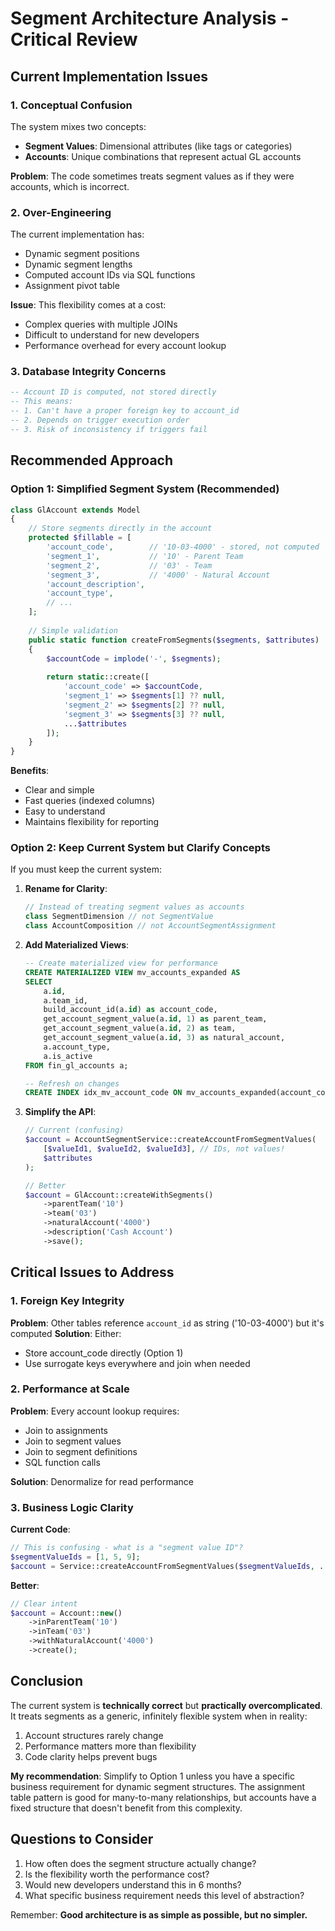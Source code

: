 # Segment Architecture Analysis - Critical Review

## Current Implementation Issues

### 1. Conceptual Confusion
The system mixes two concepts:
- **Segment Values**: Dimensional attributes (like tags or categories)
- **Accounts**: Unique combinations that represent actual GL accounts

**Problem**: The code sometimes treats segment values as if they were accounts, which is incorrect.

### 2. Over-Engineering
The current implementation has:
- Dynamic segment positions
- Dynamic segment lengths  
- Computed account IDs via SQL functions
- Assignment pivot table

**Issue**: This flexibility comes at a cost:
- Complex queries with multiple JOINs
- Difficult to understand for new developers
- Performance overhead for every account lookup

### 3. Database Integrity Concerns
```sql
-- Account ID is computed, not stored directly
-- This means:
-- 1. Can't have a proper foreign key to account_id
-- 2. Depends on trigger execution order
-- 3. Risk of inconsistency if triggers fail
```

## Recommended Approach

### Option 1: Simplified Segment System (Recommended)
```php
class GlAccount extends Model 
{
    // Store segments directly in the account
    protected $fillable = [
        'account_code',        // '10-03-4000' - stored, not computed
        'segment_1',           // '10' - Parent Team
        'segment_2',           // '03' - Team  
        'segment_3',           // '4000' - Natural Account
        'account_description',
        'account_type',
        // ...
    ];
    
    // Simple validation
    public static function createFromSegments($segments, $attributes)
    {
        $accountCode = implode('-', $segments);
        
        return static::create([
            'account_code' => $accountCode,
            'segment_1' => $segments[1] ?? null,
            'segment_2' => $segments[2] ?? null,
            'segment_3' => $segments[3] ?? null,
            ...$attributes
        ]);
    }
}
```

**Benefits**:
- Clear and simple
- Fast queries (indexed columns)
- Easy to understand
- Maintains flexibility for reporting

### Option 2: Keep Current System but Clarify Concepts
If you must keep the current system:

1. **Rename for Clarity**:
   ```php
   // Instead of treating segment values as accounts
   class SegmentDimension // not SegmentValue
   class AccountComposition // not AccountSegmentAssignment
   ```

2. **Add Materialized Views**:
   ```sql
   -- Create materialized view for performance
   CREATE MATERIALIZED VIEW mv_accounts_expanded AS
   SELECT 
       a.id,
       a.team_id,
       build_account_id(a.id) as account_code,
       get_account_segment_value(a.id, 1) as parent_team,
       get_account_segment_value(a.id, 2) as team,
       get_account_segment_value(a.id, 3) as natural_account,
       a.account_type,
       a.is_active
   FROM fin_gl_accounts a;
   
   -- Refresh on changes
   CREATE INDEX idx_mv_account_code ON mv_accounts_expanded(account_code);
   ```

3. **Simplify the API**:
   ```php
   // Current (confusing)
   $account = AccountSegmentService::createAccountFromSegmentValues(
       [$valueId1, $valueId2, $valueId3], // IDs, not values!
       $attributes
   );
   
   // Better
   $account = GlAccount::createWithSegments()
       ->parentTeam('10')
       ->team('03')
       ->naturalAccount('4000')
       ->description('Cash Account')
       ->save();
   ```

## Critical Issues to Address

### 1. Foreign Key Integrity
**Problem**: Other tables reference `account_id` as string ('10-03-4000') but it's computed
**Solution**: Either:
- Store account_code directly (Option 1)
- Use surrogate keys everywhere and join when needed

### 2. Performance at Scale
**Problem**: Every account lookup requires:
- Join to assignments
- Join to segment values  
- Join to segment definitions
- SQL function calls

**Solution**: Denormalize for read performance

### 3. Business Logic Clarity
**Current Code**:
```php
// This is confusing - what is a "segment value ID"?
$segmentValueIds = [1, 5, 9];
$account = Service::createAccountFromSegmentValues($segmentValueIds, ...);
```

**Better**:
```php
// Clear intent
$account = Account::new()
    ->inParentTeam('10')
    ->inTeam('03')
    ->withNaturalAccount('4000')
    ->create();
```

## Conclusion

The current system is **technically correct** but **practically overcomplicated**. It treats segments as a generic, infinitely flexible system when in reality:

1. Account structures rarely change
2. Performance matters more than flexibility
3. Code clarity helps prevent bugs

**My recommendation**: Simplify to Option 1 unless you have a specific business requirement for dynamic segment structures. The assignment table pattern is good for many-to-many relationships, but accounts have a fixed structure that doesn't benefit from this complexity.

## Questions to Consider

1. How often does the segment structure actually change?
2. Is the flexibility worth the performance cost?
3. Would new developers understand this in 6 months?
4. What specific business requirement needs this level of abstraction?

Remember: **Good architecture is as simple as possible, but no simpler.**
